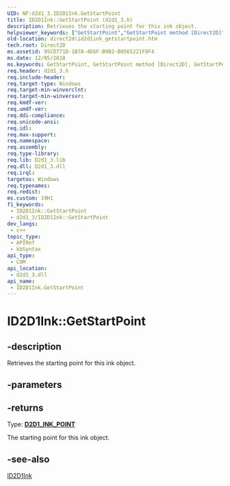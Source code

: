 ```yaml
---
UID: NF:d2d1_3.ID2D1Ink.GetStartPoint
title: ID2D1Ink::GetStartPoint (d2d1_3.h)
description: Retrieves the starting point for this ink object.
helpviewer_keywords: ["GetStartPoint","GetStartPoint method [Direct2D]","GetStartPoint method [Direct2D]","ID2D1Ink interface","ID2D1Ink interface [Direct2D]","GetStartPoint method","ID2D1Ink.GetStartPoint","ID2D1Ink::GetStartPoint","d2d1_3/ID2D1Ink::GetStartPoint","direct2d.id2d1ink_getstartpoint"]
old-location: direct2d\id2d1ink_getstartpoint.htm
tech.root: Direct2D
ms.assetid: 95CD771D-1B7A-4E6F-B9B2-B0565221F8F4
ms.date: 12/05/2018
ms.keywords: GetStartPoint, GetStartPoint method [Direct2D], GetStartPoint method [Direct2D],ID2D1Ink interface, ID2D1Ink interface [Direct2D],GetStartPoint method, ID2D1Ink.GetStartPoint, ID2D1Ink::GetStartPoint, d2d1_3/ID2D1Ink::GetStartPoint, direct2d.id2d1ink_getstartpoint
req.header: d2d1_3.h
req.include-header: 
req.target-type: Windows
req.target-min-winverclnt: 
req.target-min-winversvr: 
req.kmdf-ver: 
req.umdf-ver: 
req.ddi-compliance: 
req.unicode-ansi: 
req.idl: 
req.max-support: 
req.namespace: 
req.assembly: 
req.type-library: 
req.lib: D2d1_3.lib
req.dll: D2d1_3.dll
req.irql: 
targetos: Windows
req.typenames: 
req.redist: 
ms.custom: 19H1
f1_keywords:
 - ID2D1Ink::GetStartPoint
 - d2d1_3/ID2D1Ink::GetStartPoint
dev_langs:
 - c++
topic_type:
 - APIRef
 - kbSyntax
api_type:
 - COM
api_location:
 - d2d1_3.dll
api_name:
 - ID2D1Ink.GetStartPoint
---
```


# ID2D1Ink::GetStartPoint


## -description

Retrieves the starting point for this ink object.

## -parameters

## -returns

Type: <b><a href="https://docs.microsoft.com/windows/desktop/api/d2d1_3/ns-d2d1_3-d2d1_ink_point">D2D1_INK_POINT</a></b>

The starting point for this ink object.

## -see-also

<a href="https://docs.microsoft.com/windows/desktop/api/d2d1_3/nn-d2d1_3-id2d1ink">ID2D1Ink</a>


